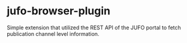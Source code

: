 # jufo-browser-plugin
Simple extension that utilized the REST API of the JUFO portal to fetch publication channel level information. 
